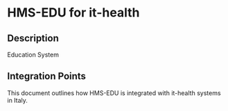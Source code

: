 # HMS-EDU for it-health

## Description

Education System

## Integration Points

This document outlines how HMS-EDU is integrated with it-health systems in Italy.
